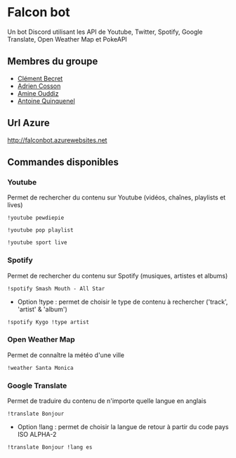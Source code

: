 # Falcon bot

Un bot Discord utilisant les API de Youtube, Twitter, Spotify, Google Translate, Open Weather Map et PokeAPI

## Membres du groupe

* [Clément Becret](https://github.com/ClementBECRET)
* [Adrien Cosson](https://github.com/adriencossonscpo)
* [Amine Ouddiz](https://github.com/Amineodz)
* [Antoine Quinquenel](https://github.com/aquinq)

## Url Azure

http://falconbot.azurewebsites.net

## Commandes disponibles

### Youtube

Permet de rechercher du contenu sur Youtube (vidéos, chaînes, playlists et lives)

```
!youtube pewdiepie

!youtube pop playlist

!youtube sport live
```

### Spotify

Permet de rechercher du contenu sur Spotify (musiques, artistes et albums)

```
!spotify Smash Mouth - All Star
```

* Option !type : permet de choisir le type de contenu à rechercher ('track', 'artist' & 'album')

```
!spotify Kygo !type artist
```

### Open Weather Map

Permet de connaître la météo d'une ville

```
!weather Santa Monica
```

### Google Translate

Permet de traduire du contenu de n'importe quelle langue en anglais

```
!translate Bonjour
```

* Option !lang : permet de choisir la langue de retour à partir du code pays ISO ALPHA-2

```
!translate Bonjour !lang es
```
